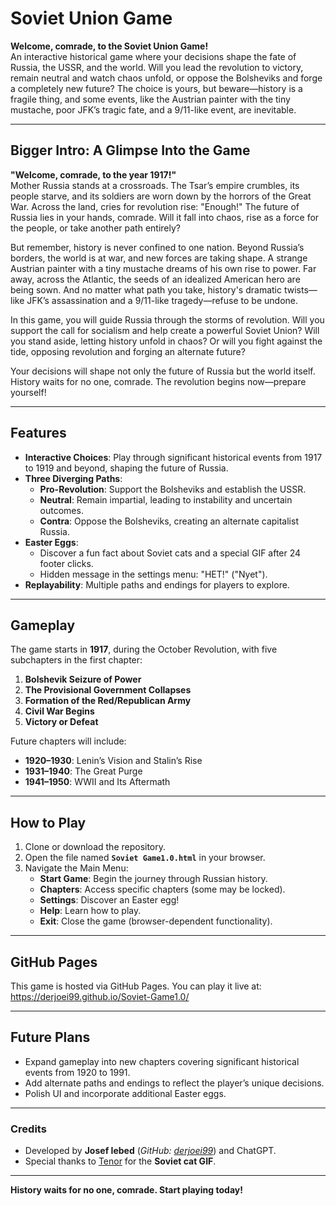 # Soviet Union Game

**Welcome, comrade, to the Soviet Union Game!**  
An interactive historical game where your decisions shape the fate of Russia, the USSR, and the world. Will you lead the revolution to victory, remain neutral and watch chaos unfold, or oppose the Bolsheviks and forge a completely new future? The choice is yours, but beware—history is a fragile thing, and some events, like the Austrian painter with the tiny mustache, poor JFK’s tragic fate, and a 9/11-like event, are inevitable.

---

## Bigger Intro: A Glimpse Into the Game
**"Welcome, comrade, to the year 1917!"**  
Mother Russia stands at a crossroads. The Tsar’s empire crumbles, its people starve, and its soldiers are worn down by the horrors of the Great War. Across the land, cries for revolution rise: "Enough!" The future of Russia lies in your hands, comrade. Will it fall into chaos, rise as a force for the people, or take another path entirely?  

But remember, history is never confined to one nation. Beyond Russia’s borders, the world is at war, and new forces are taking shape. A strange Austrian painter with a tiny mustache dreams of his own rise to power. Far away, across the Atlantic, the seeds of an idealized American hero are being sown. And no matter what path you take, history's dramatic twists—like JFK’s assassination and a 9/11-like tragedy—refuse to be undone.  

In this game, you will guide Russia through the storms of revolution. Will you support the call for socialism and help create a powerful Soviet Union? Will you stand aside, letting history unfold in chaos? Or will you fight against the tide, opposing revolution and forging an alternate future?  

Your decisions will shape not only the future of Russia but the world itself. History waits for no one, comrade. The revolution begins now—prepare yourself!

---

## Features
- **Interactive Choices**: Play through significant historical events from 1917 to 1919 and beyond, shaping the future of Russia.
- **Three Diverging Paths**:
  - **Pro-Revolution**: Support the Bolsheviks and establish the USSR.
  - **Neutral**: Remain impartial, leading to instability and uncertain outcomes.
  - **Contra**: Oppose the Bolsheviks, creating an alternate capitalist Russia.
- **Easter Eggs**: 
  - Discover a fun fact about Soviet cats and a special GIF after 24 footer clicks.
  - Hidden message in the settings menu: "НЕТ!" ("Nyet").
- **Replayability**: Multiple paths and endings for players to explore.

---

## Gameplay
The game starts in **1917**, during the October Revolution, with five subchapters in the first chapter:
1. **Bolshevik Seizure of Power**
2. **The Provisional Government Collapses**
3. **Formation of the Red/Republican Army**
4. **Civil War Begins**
5. **Victory or Defeat**

Future chapters will include:
- **1920–1930**: Lenin’s Vision and Stalin’s Rise
- **1931–1940**: The Great Purge
- **1941–1950**: WWII and Its Aftermath

---

## How to Play
1. Clone or download the repository.
2. Open the file named **`Soviet Game1.0.html`** in your browser.
3. Navigate the Main Menu:
   - **Start Game**: Begin the journey through Russian history.
   - **Chapters**: Access specific chapters (some may be locked).
   - **Settings**: Discover an Easter egg!
   - **Help**: Learn how to play.
   - **Exit**: Close the game (browser-dependent functionality).

---

## GitHub Pages
This game is hosted via GitHub Pages. You can play it live at:  
[https://derjoei99.github.io/Soviet-Game1.0/
](https://https://derjoei99.github.io/Soviet-Game1.0/
)

---

## Future Plans
- Expand gameplay into new chapters covering significant historical events from 1920 to 1991.
- Add alternate paths and endings to reflect the player’s unique decisions.
- Polish UI and incorporate additional Easter eggs.

---

### Credits
- Developed by **Josef Iebed** (*GitHub: [derjoei99](https://github.com/derjoei99)*) and ChatGPT.
- Special thanks to [Tenor](https://tenor.com/) for the **Soviet cat GIF**.

---

**History waits for no one, comrade. Start playing today!**
